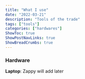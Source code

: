 ```yaml
---
title: "What I use"
date: "2022-03-21"
description: "Tools of the trade"
tags: ["tools"]
categories: ["hardwares"]
ShowToc: true
ShowPostNavLinks: true
ShowBreadCrumbs: true
---
```


### Hardware
**Laptop**: Zappy will add later

